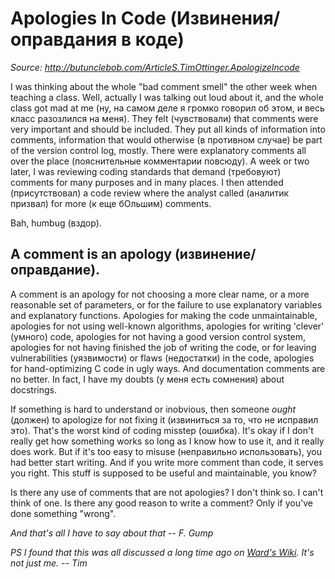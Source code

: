 # Apologies In Code (Извинения/оправдания в коде)

*Source: http://butunclebob.com/ArticleS.TimOttinger.ApologizeIncode*

I was thinking about the whole "bad comment smell" the other week when teaching a class. Well, actually I was talking out loud about it, and the whole class got mad at me (ну, на самом деле я громко говорил об этом, и весь класс разозлился на меня). They felt (чувствовали) that comments were very important and should be included. They put all kinds of information into comments, information that would otherwise (в противном случае) be part of the version control log, mostly. There were explanatory comments all over the place (пояснительные комментарии повсюду). A week or two later, I was reviewing coding standards that demand (требовуют) comments for many purposes and in many places. I then attended (присутствовал) a code review where the analyst called (аналитик призвал) for more (к еще бОльшим) comments.

Bah, humbug (вздор).

## A comment is an apology (извинение/оправдание).

A comment is an apology for not choosing a more clear name, or a more reasonable set of parameters, or for the failure to use explanatory variables and explanatory functions. Apologies for making the code unmaintainable, apologies for not using well-known algorithms, apologies for writing 'clever' (умного) code, apologies for not having a good version control system, apologies for not having finished the job of writing the code, or for leaving vulnerabilities (уязвимости) or flaws (недостатки) in the code, apologies for hand-optimizing C code in ugly ways. And documentation comments are no better. In fact, I have my doubts (у меня есть сомнения) about docstrings.

If something is hard to understand or inobvious, then someone *ought* (должен) to apologize for not fixing it (извиниться за то, что не исправил это). That's the worst kind of coding misstep (ошибка). It's okay if I don't really get how something works so long as I know how to use it, and it really does work. But if it's too easy to misuse (неправильно использовать), you had better start writing. And if you write more comment than code, it serves you right. This stuff is supposed to be useful and maintainable, you know?

Is there any use of comments that are not apologies? I don't think so. I can't think of one. Is there any good reason to write a comment? Only if you've done something "wrong".

*And that's all I have to say about that -- F. Gump*

*PS I found that this was all discussed a long time ago on [Ward's Wiki](http://c2.com/cgi/wiki?ToNeedComments). It's not just me. -- Tim*
